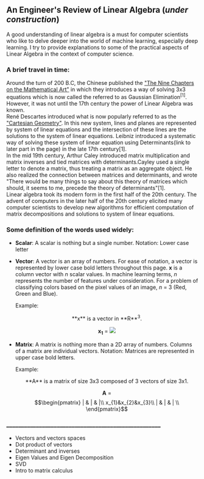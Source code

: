 ## An Engineer's Review of Linear Algebra (*under construction*)
A good understanding of linear algebra is a must for computer scientists who like to delve deeper into the world of machine learning, especially deep learning. I try to provide explanations to some of the practical aspects of Linear Algebra in the context of computer science.

<style>
td {
  font-size: 20px
}
</style>
### A brief travel in time:

  Around the turn of 200 B.C, the Chinese published the ["The Nine Chapters on the Mathematical Art"]("https://en.wikipedia.org/wiki/The_Nine_Chapters_on_the_Mathematical_Art") in which they introduces a way of solving 3x3 equations which is now called the referred to as Gaussian Elimination<sup>[1]</sup>. However, it was not until the 17th century the power of Linear Algebra was known.\
  René Descartes introduced what is now popularly referred to as the ["Cartesian Geometry"](https://en.wikipedia.org/wiki/Cartesian_geometry). In this new system, lines and planes are represented by system of linear equations and the intersection of these lines are the solutions to the system of linear equations. Leibniz introduced a systematic way of solving these system of linear equation using Determinants(link to later part in the page) in the late 17th century[1]. \
  In the mid 19th century, Arthur Caley introduced matrix multiplication and matrix inverses and tied matrices with determinants.Cayley used a single letter to denote a matrix, thus treating a matrix as an aggregate object. He also realized the connection between matrices and determinants, and wrote "There would be many things to say about this theory of matrices which should, it seems to me, precede the theory of determinants"[1].\
  Linear algebra took its modern form in the first half of the 20th century. The advent of computers in the later half of the 20th century elicited many computer scientists to develop new algorithms for efficient computation of matrix decompositions and solutions to system of linear equations. 
  
### Some definition of the words used widely:

- **Scalar**: A scalar is nothing but a single number. Notation: Lower case letter
- **Vector**: A vector is an array of numbers. For ease of notation, a vector is represented by lower case bold letters throughout this page. **x** is a column vector with *n* scalar values. In machine learning terms, *n* represents the number of features under consideration. For a problem of classifying colors based on the pixel values of an image, *n* = 3 (Red, Green and Blue).

  Example: 
  <center>
    **x** is a vector in **R**<sup>3</sup>.
  
    **x<sub>1</sub>** = 
  <img src="https://render.githubusercontent.com/render/math?math=\begin{pmatrix}
        x_{11} \\
        x_{12}\\
        x_{13}\\
       \end{pmatrix}">
  </center>
- **Matrix**: A matrix is nothing more than a 2D array of numbers. Columns of a matrix are individual vectors. Notation: Matrices are represented in upper case bold letters.

  Example:
  <center>
    **A** is a matrix of size 3x3 composed of 3 vectors of size 3x1.
  
    **A** = $$\begin{pmatrix}  | & | & |\\
          x_{1}&x_{2}&x_{3}\\
          | & | & | \\ \end{pmatrix}$$
  </center>

<!--   <img src="https://render.githubusercontent.com/render/math?math=\begin{pmatrix}
          x_{11}&x_{21}&x_{31}\\
          x_{12}&x_{22}&x_{32}\\
          x_{13}&x_{23}&x_{33}\\
          \end{pmatrix}"> -->

  
  

### ____________________________________________________
- Vectors and vectors spaces
- Dot product of vectors
- Determinant and inverses
- Eigen Values and Eigen Decomposition
- SVD
- Intro to matrix calculus
